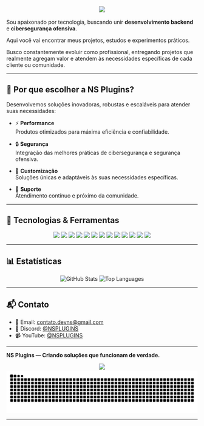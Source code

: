<!-- Banner --> <div align="center"> <img src="https://capsule-render.vercel.app/api?type=waving&color=0:0B0B0B,100:ad1dc5&height=200&section=header&text=DEV%20NS&fontSize=42&fontColor=FFFFFF&animation=fadeIn&fontAlignY=35&desc=Offensive%20Security%20%7C%20NS%20Plugins&descAlign=50&descAlignY=65"/> </div>




<p  align="center">

Sou apaixonado por tecnologia, buscando unir <b>desenvolvimento backend</b> e <b>cibersegurança ofensiva</b>.<br/>

Aqui você vai encontrar meus projetos, estudos e experimentos práticos.

</p>

Busco constantemente evoluir como profissional, entregando projetos que realmente agregam valor e atendem às necessidades específicas de cada cliente ou comunidade.

----------

## 🧠 Por que escolher a NS Plugins?

Desenvolvemos soluções inovadoras, robustas e escaláveis para atender suas necessidades:

-   ⚡ **Performance**  
    Produtos otimizados para máxima eficiência e confiabilidade.
    
-   🔒 **Segurança**  
    Integração das melhores práticas de cibersegurança e segurança ofensiva.
    
-   🎨 **Customização**  
    Soluções únicas e adaptáveis às suas necessidades específicas.
    
-   🤝 **Suporte**  
    Atendimento contínuo e próximo da comunidade.
    

----------

## 🚀 Tecnologias & Ferramentas

<div align="center"> <img src="https://cdn.jsdelivr.net/gh/devicons/devicon/icons/java/java-original.svg" width="50"/> <img src="https://cdn.jsdelivr.net/gh/devicons/devicon/icons/kotlin/kotlin-original.svg" width="50"/> <img src="https://cdn.jsdelivr.net/gh/devicons/devicon/icons/python/python-original.svg" width="50"/> <img src="https://cdn.jsdelivr.net/gh/devicons/devicon/icons/csharp/csharp-original.svg" width="50"/> <img src="https://cdn.jsdelivr.net/gh/devicons/devicon/icons/nodejs/nodejs-original.svg" width="50"/> <img src="https://cdn.jsdelivr.net/gh/devicons/devicon/icons/graphql/graphql-plain.svg" width="50"/> <img src="https://cdn.jsdelivr.net/gh/devicons/devicon/icons/docker/docker-original-wordmark.svg" width="50"/> <img src="https://cdn.jsdelivr.net/gh/devicons/devicon/icons/kubernetes/kubernetes-plain.svg" width="50"/> <img src="https://cdn.jsdelivr.net/gh/devicons/devicon/icons/mysql/mysql-original.svg" width="50"/> <img src="https://cdn.jsdelivr.net/gh/devicons/devicon/icons/sqlite/sqlite-original.svg" width="50"/> <img src="https://cdn.jsdelivr.net/gh/devicons/devicon/icons/postgresql/postgresql-original.svg" width="50"/> <img src="https://cdn.jsdelivr.net/gh/devicons/devicon/icons/mongodb/mongodb-original.svg" width="50"/> <img src="https://cdn.jsdelivr.net/gh/devicons/devicon/icons/redis/redis-original.svg" width="50"/> </div>
 
----------

## 📊 Estatísticas

<p align="center"> <img alt="GitHub Stats" height="180" src="https://github-readme-stats.vercel.app/api?username=dev-ns-plugins&show_icons=true&theme=transparent&count_private=true&hide=stars,prs,issues,contribs" /> <img alt="Top Languages" height="180" src="https://github-readme-stats.vercel.app/api/top-langs/?username=zyypj&layout=compact&theme=transparent&hide_progress=true" /> </p>

----------

## 📬 Contato

-   📧 Email: contato.devns@gmail.com
-   💬 Discord: [@NSPLUGINS](https://dsc.gg/nsplugins/)
-   📹 YouTube: [@NSPLUGINS](https://www.youtube.com/@nsplugins)

----------

**NS Plugins — Criando soluções que funcionam de verdade.**

<!-- Footer --> <div align="center"> <img src="https://capsule-render.vercel.app/api?type=waving&color=0:0B0B0B,100:ad1dc5&height=120&section=footer"/> </div> <div align="center"> <img src="https://raw.githubusercontent.com/italoo97/italoo97/output/snake.svg" alt="Snake animation" /> </div>

----------
